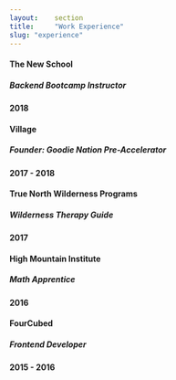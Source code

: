 ```yaml
---
layout:    section
title:     "Work Experience"
slug: "experience"
---
```

<div class="experience">
    <div class="experience-left">
        <h4 class="font-400">The New School</h4>
        <h5 class="font-400">Backend Bootcamp Instructor</h5>
    </div>
    <div class="experience-right">
        <h4 class="font-400">2018</h4>
    </div>
</div>
<div class="experience">
    <div class="experience-left">
        <h4 class="font-400">Village</h4>
        <h5 class="font-400">Founder: Goodie Nation Pre-Accelerator</h5>
    </div>
    <div class="experience-right">
        <h4 class="font-400">2017 - 2018</h4>
    </div>
</div>
<div class="experience">
    <div class="experience-left">
        <h4 class="font-400">True North Wilderness Programs</h4>
        <h5 class="font-400">Wilderness Therapy Guide</h5>
    </div>
    <div class="experience-right">
        <h4 class="font-400">2017</h4>
    </div>
</div>
<div class="experience">
    <div class="experience-left">
        <h4 class="font-400">High Mountain Institute</h4>
        <h5 class="font-400">Math Apprentice</h5>
    </div>
    <div class="experience-right">
        <h4 class="font-400">2016</h4>
    </div>
</div>
<div class="experience">
    <div class="experience-left">
        <h4 class="font-400">FourCubed</h4>
        <h5 class="font-400">Frontend Developer</h5>
    </div>
    <div class="experience-right">
        <h4 class="font-400">2015 - 2016</h4>
    </div>
</div>
